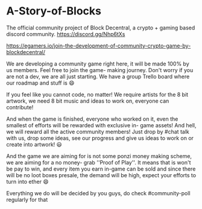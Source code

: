 # A-Story-of-Blocks
The official community project of Block Decentral, a crypto + gaming based discord community. https://discord.gg/Nhp6tXs

https://egamers.io/join-the-development-of-community-crypto-game-by-blockdecentral/

We are developing a community game right here, it will be made 100% by us members. Feel free to join the game- making journey. Don't worry if you are not a dev, we are all just starting. We have a group Trello board where our roadmap and stuff is :smile:

If you feel like you cannot code, no matter! We require artists for the 8 bit artwork, we need 8 bit music and ideas to work on, everyone can contribute!

And when the game is finished, everyone who worked on it, even the smallest of efforts will be rewarded with exclusive in- game assets!
And hell, we will reward all the active community members! Just drop by #chat talk with us, drop some ideas, see our progress and give us ideas to work on or create into artwork! :smiley:

And the game we are aiming for is not some ponzi money making scheme, we are aiming for a no money- grab ''Proof of Play''. It means that is won't be pay to win, and every item you earn in-game can be sold and since there will be no loot boxes presale, the demand will be high, expect your efforts to turn into ether :smile:

Everything we do will be decided by you guys, do check #community-poll regularly for that

